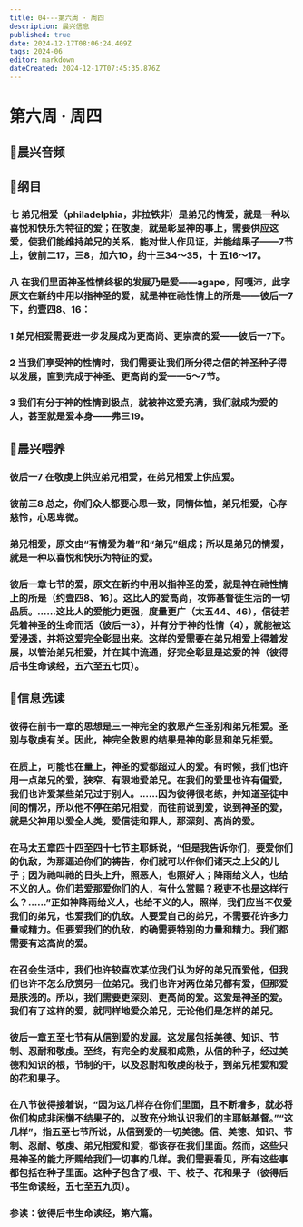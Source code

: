 ```yaml
---
title: 04---第六周 · 周四
description: 晨兴信息
published: true
date: 2024-12-17T08:06:24.409Z
tags: 2024-06
editor: markdown
dateCreated: 2024-12-17T07:45:35.876Z
---
```


# 第六周 · 周四

## 🎵晨兴音频


## 📖纲目

### 七    弟兄相爱（philadelphia，非拉铁非）是弟兄的情爱，就是一种以喜悦和快乐为特征的爱；在敬虔，就是彰显神的事上，需要供应这爱，使我们能维持弟兄的关系，能对世人作见证，并能结果子——7节上，彼前二17，三8，加六10，约十三34～35，十 五16～17。

### 八    在我们里面神圣性情终极的发展乃是爱——agape，阿嘎沛，此字原文在新约中用以指神圣的爱，就是神在祂性情上的所是——彼后一7下，约壹四8、16：

### 1    弟兄相爱需要进一步发展成为更高尚、更崇高的爱——彼后一7下。

### 2 当我们享受神的性情时，我们需要让我们所分得之信的神圣种子得以发展，直到完成于神圣、更高尚的爱——5～7节。

### 3    我们有分于神的性情到极点，就被神这爱充满，我们就成为爱的人，甚至就是爱本身——弗三19。

## 📖晨兴喂养

### 彼后一7    在敬虔上供应弟兄相爱，在弟兄相爱上供应爱。

### 彼前三8    总之，你们众人都要心思一致，同情体恤，弟兄相爱，心存慈怜，心思卑微。

### 弟兄相爱，原文由“有情爱为着”和“弟兄”组成；所以是弟兄的情爱，就是一种以喜悦和快乐为特征的爱。

### 彼后一章七节的爱，原文在新约中用以指神圣的爱，就是神在祂性情上的所是（约壹四8、16）。这比人的爱高尚，妆饰基督徒生活的一切品质。……这比人的爱能力更强，度量更广（太五44、46），信徒若凭着神圣的生命而活（彼后一3），并有分于神的性情（4），就能被这爱浸透，并将这爱完全彰显出来。这样的爱需要在弟兄相爱上得着发展，以管治弟兄相爱，并在其中流通，好完全彰显是这爱的神（彼得后书生命读经，五六至五七页）。

## 📖信息选读

### 彼得在前书一章的思想是三一神完全的救恩产生圣别和弟兄相爱。圣别与敬虔有关。因此，神完全救恩的结果是神的彰显和弟兄相爱。

### 在质上，可能也在量上，神圣的爱都超过人的爱。有时候，我们也许用一点弟兄的爱，狭窄、有限地爱弟兄。在我们的爱里也许有偏爱，我们也许爱某些弟兄过于别人。……因为彼得很老练，并知道圣徒中间的情况，所以他不停在弟兄相爱，而往前说到爱，说到神圣的爱，就是父神用以爱全人类，爱信徒和罪人，那深刻、高尚的爱。

### 在马太五章四十四至四十七节主耶稣说，“但是我告诉你们，要爱你们的仇敌，为那逼迫你们的祷告，你们就可以作你们诸天之上父的儿子；因为祂叫祂的日头上升，照恶人，也照好人；降雨给义人，也给不义的人。你们若爱那爱你们的人，有什么赏赐？税吏不也是这样行么？……”正如神降雨给义人，也给不义的人，照样，我们应当不仅爱我们的弟兄，也爱我们的仇敌。人要爱自己的弟兄，不需要花许多力量或精力。但要爱我们的仇敌，的确需要特别的力量和精力。我们都需要有这高尚的爱。

### 在召会生活中，我们也许较喜欢某位我们认为好的弟兄而爱他，但我们也许不怎么欣赏另一位弟兄。我们也许对两位弟兄都有爱，但那爱是肤浅的。所以，我们需要更深刻、更高尚的爱。这爱是神圣的爱。我们有了这样的爱，就同样地爱众弟兄，无论他们是怎样的弟兄。

### 彼后一章五至七节有从信到爱的发展。这发展包括美德、知识、节制、忍耐和敬虔。至终，有完全的发展和成熟，从信的种子，经过美德和知识的根，节制的干，以及忍耐和敬虔的枝子，到弟兄相爱和爱的花和果子。

### 在八节彼得接着说，“因为这几样存在你们里面，且不断增多，就必将你们构成非闲懒不结果子的，以致充分地认识我们的主耶稣基督。”“这几样”，指五至七节所说，从信到爱的一切美德。信、美德、知识、节制、忍耐、敬虔、弟兄相爱和爱，都该存在我们里面。然而，这些只是神圣的能力所赐给我们一切事的几样。我们需要看见，所有这些事都包括在种子里面。这种子包含了根、干、枝子、花和果子（彼得后书生命读经，五七至五九页）。

### 参读：彼得后书生命读经，第六篇。
<!-- Google tag (gtag.js) -->
<script async src="https://www.googletagmanager.com/gtag/js?id=G-1P8709Z16T"></script>
<script>
  window.dataLayer = window.dataLayer || [];
  function gtag(){dataLayer.push(arguments);}
  gtag('js', new Date());

  gtag('config', 'G-1P8709Z16T');
</script>